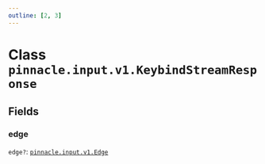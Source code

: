 ```yaml
---
outline: [2, 3]
---
```


# Class `pinnacle.input.v1.KeybindStreamResponse`




## Fields

### edge <Badge type="danger" text="nullable" />

`edge?`: <code><a href="/lua-reference/enums/pinnacle.input.v1.Edge">pinnacle.input.v1.Edge</a></code>




